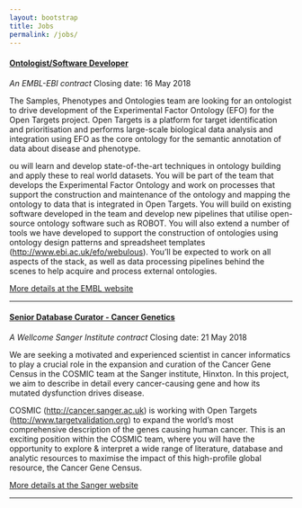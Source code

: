 ```yaml
---
layout: bootstrap
title: Jobs
permalink: /jobs/
---
```

#### [Ontologist/Software Developer](https://ig14.i-grasp.com/fe/tpl_embl01.asp?newms=jj&id=56464&newlang=1)
*An EMBL-EBI contract*
Closing date: 16 May 2018

The Samples, Phenotypes and Ontologies team are looking for an ontologist to drive development of the Experimental Factor Ontology (EFO) for the Open Targets project. Open Targets is a platform for target identification and prioritisation and performs large-scale biological data analysis and integration using EFO as the core ontology for the semantic annotation of data about disease and phenotype.

ou will learn and develop state-of-the-art techniques in ontology building and apply these to real world datasets. You will be part of the team that develops the Experimental Factor Ontology and work on processes that support the construction and maintenance of the ontology and mapping the ontology to data that is integrated in Open Targets. You will build on existing software developed in the team and develop new pipelines that utilise open-source ontology software such as ROBOT. You will also extend a number of tools we have developed to support the construction of ontologies using ontology design patterns and spreadsheet templates (http://www.ebi.ac.uk/efo/webulous). You’ll be expected to work on all aspects of the stack, as well as data processing pipelines behind the scenes to help acquire and process external ontologies.

[More details at the EMBL website](https://ig14.i-grasp.com/fe/tpl_embl01.asp?newms=jj&id=56464&newlang=1)


***
#### [Senior Database Curator - Cancer Genetics](https://jobs.sanger.ac.uk/wd/plsql/wd_portal.show_job?p_web_site_id=1764&p_web_page_id=347733)
*A Wellcome Sanger Institute contract*
Closing date: 21 May 2018

We are seeking a motivated and experienced scientist in cancer informatics to play a crucial role in the expansion and curation of the Cancer Gene Census in the COSMIC team at the Sanger institute, Hinxton. In this project, we aim to describe in detail every cancer-causing gene and how its mutated dysfunction drives disease.

COSMIC (http://cancer.sanger.ac.uk) is working with Open Targets (http://www.targetvalidation.org) to expand the world’s most comprehensive description of the genes causing human cancer. This is an exciting position within the COSMIC team, where you will have the opportunity to explore & interpret a wide range of literature, database and analytic resources to maximise the impact of this high-profile global resource, the Cancer Gene Census.

[More details at the Sanger website](https://jobs.sanger.ac.uk/wd/plsql/wd_portal.show_job?p_web_site_id=1764&p_web_page_id=347733)


***
